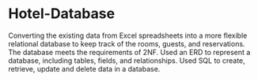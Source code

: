 # Hotel-Database
Converting the existing data from Excel spreadsheets into a more flexible relational database to keep track of the rooms, guests, and reservations. The database meets the requirements of 2NF. Used an ERD to represent a database, including tables, fields, and relationships. Used SQL to create, retrieve, update and delete data in a database.
